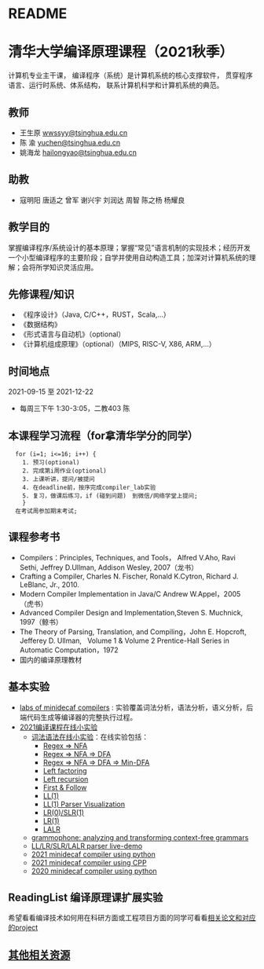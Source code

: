 # README

# 清华大学编译原理课程（2021秋季）

计算机专业主干课， 编译程序（系统）是计算机系统的核心支撑软件， 贯穿程序语言、运行时系统、体系结构， 联系计算机科学和计算机系统的典范。

## 教师
- 王生原 wwssyy@tsinghua.edu.cn
- 陈  渝 yuchen@tsinghua.edu.cn
- 姚海龙 hailongyao@tsinghua.edu.cn

## 助教

- 寇明阳 唐适之 曾军 谢兴宇 刘润达 周智 陈之杨 杨耀良


## 教学目的
掌握编译程序/系统设计的基本原理；掌握“常见”语言机制的实现技术；经历开发一个小型编译程序的主要阶段；自学并使用自动构造工具；加深对计算机系统的理解；会将所学知识灵活应用。

## 先修课程/知识
- 《程序设计》（Java, C/C++，RUST，Scala,...）
- 《数据结构》
- 《形式语言与自动机》（optional）
- 《计算机组成原理》（optional）（MIPS, RISC-V, X86, ARM,...）

## 时间地点
2021-09-15 至 2021-12-22
- 每周三下午 1:30-3:05，二教403 陈

  


## 本课程学习流程（for拿清华学分的同学）
```
  for (i=1; i<=16; i++) {
    1. 预习(optional)
    2. 完成第i周作业(optional)
    3. 上课听讲，提问/被提问
    4. 在deadline前，按序完成compiler_lab实验
    5. 复习，做课后练习，if (碰到问题)　到微信/网络学堂上提问;
    }
  在考试周参加期末考试;
```
## 课程参考书
- Compilers：Principles, Techniques, and Tools， Alfred V.Aho, Ravi Sethi, Jeffrey D.Ullman, Addison Wesley, 2007（龙书）
- Crafting a Compiler, Charles N. Fischer, Ronald K.Cytron,  Richard J. LeBlanc, Jr., 2010.
- Modern Compiler Implementation in Java/C  Andrew W.Appel，2005    （虎书）
- Advanced Compiler Design and Implementation,Steven S. Muchnick, 1997（鲸书）
- The Theory of Parsing, Translation, and Compiling，John E. Hopcroft, Jefferey D. Ullman,    Volume 1 & Volume 2 Prentice-Hall Series in Automatic Computation，1972
- 国内的编译原理教材

## 基本实验
 - [labs of minidecaf compilers](https://decaf-lang.github.io/minidecaf-tutorial/) : 实验覆盖词法分析，语法分析，语义分析，后端代码生成等编译器的完整执行过程。
 - [2021编译课程在线小实验](http://121.36.13.33/)
   - [词法语法在线小实验](https://chyyuu.gitee.io/compiler-toolbox/)：在线实验包括：
     - [Regex => NFA](https://chyyuu.gitee.io/compiler-toolbox/regex2nfa)
     - [Regex => NFA => DFA](https://chyyuu.gitee.io/compiler-toolbox/nfa2dfa)
     - [Regex => NFA => DFA => Min-DFA](https://chyyuu.gitee.io/compiler-toolbox/min_dfa)
     - [Left factoring](https://chyyuu.gitee.io/compiler-toolbox/left_fact)
     - [Left recursion](https://chyyuu.gitee.io/compiler-toolbox/left_rec)
     - [First & Follow](https://chyyuu.gitee.io/compiler-toolbox/first_follow)
     - [LL(1)](https://chyyuu.gitee.io/compiler-toolbox/ll1)
     - [LL(1) Parser Visualization](https://www.cs.princeton.edu/courses/archive/spring20/cos320/LL1/)
     - [LR(0)/SLR(1)](https://chyyuu.gitee.io/compiler-toolbox/lr0)
     - [LR(1)](https://chyyuu.gitee.io/compiler-toolbox/lr1)
     - [LALR](https://chyyuu.gitee.io/compiler-toolbox/lalr)
   - [grammophone: analyzing and transforming context-free grammars](https://chyyuu.gitee.io/grammophone/)
   - [LL/LR/SLR/LALR parser live-demo](https://chyyuu.gitee.io/parser-demo/)
   - [2021 minidecaf compiler using python](http://121.36.13.33/py)
   - [2021 minidecaf compiler using CPP](http://121.36.13.33/cpp)
   - [2020 minidecaf compiler using python](http://121.36.13.33/dzy) 
## ReadingList 编译原理课扩展实验
希望看看编译技术如何用在科研方面或工程项目方面的同学可看看[相关论文和对应的project](https://github.com/chyyuu/compiler_course_info/blob/master/readinglist.md)

## [其他相关资源](https://github.com/chyyuu/compiler_course_info/blob/master/resources.md)
